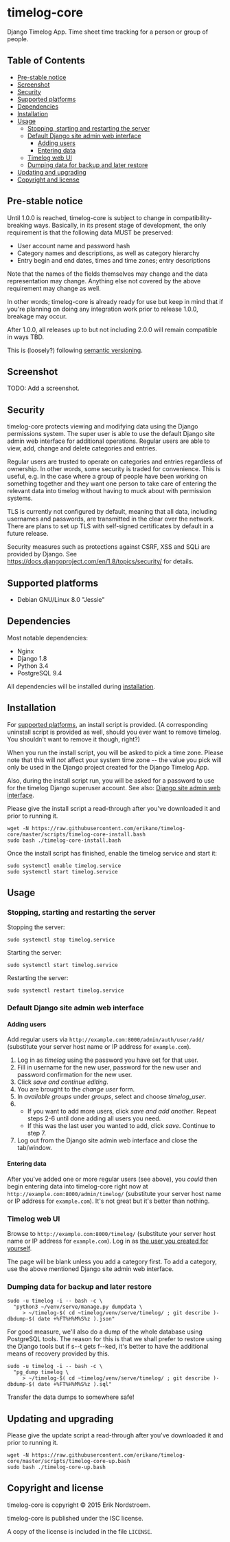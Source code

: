# timelog-core

Django Timelog App. Time sheet time tracking for a person or group of people.

## Table of Contents

* [Pre-stable notice](#pre-stable-notice)
* [Screenshot](#screenshot)
* [Security](#security)
* [Supported platforms](#supported-platforms)
* [Dependencies](#dependencies)
* [Installation](#installation)
* [Usage](#usage)
  - [Stopping, starting and restarting the server](#stopping-starting-and-restarting-the-server)
  - [Default Django site admin web interface](#default-django-site-admin-web-interface)
    + [Adding users](#adding-users)
    + [Entering data](#entering-data)
  - [Timelog web UI](#timelog-web-ui)
  - [Dumping data for backup and later restore](#dumping-data-for-backup-and-later-restore)
* [Updating and upgrading](#updating-and-upgrading)
* [Copyright and license](#copyright-and-license)

## Pre-stable notice

Until 1.0.0 is reached, timelog-core is subject to change
in compatibility-breaking ways. Basically, in its
present stage of development, the only requirement is that
the following data MUST be preserved:

* User account name and password hash
* Category names and descriptions, as well as category hierarchy
* Entry begin and end dates, times and time zones; entry descriptions

Note that the names of the fields themselves may change
and the data representation may change. Anything else
not covered by the above requirement may change as well.

In other words; timelog-core is already ready for use
but keep in mind that if you're planning on doing
any integration work prior to release 1.0.0,
breakage may occur.

After 1.0.0, all releases up to but not including 2.0.0
will remain compatible in ways TBD.

This is (loosely?) following [semantic versioning](http://semver.org/).

## Screenshot

TODO: Add a screenshot.

## Security

timelog-core protects viewing and modifying data using the Django permissions system. The super user is able to use the default Django site admin web interface for additional operations. Regular users are able to view, add, change and delete categories and entries.

Regular users are trusted to operate on categories and entries regardless of ownership. In other words, some security is traded for convenience. This is useful, e.g. in the case where a group of people have been working on something together and they want one person to take care of entering the relevant data into timelog without having to muck about with permission systems.

TLS is currently not configured by default, meaning that all data, including usernames and passwords, are transmitted in the clear over the network. There are plans to set up TLS with self-signed certificates by default in a future release.

Security measures such as protections against CSRF, XSS and SQLi are provided by Django. See https://docs.djangoproject.com/en/1.8/topics/security/ for details.

## Supported platforms

* Debian GNU/Linux 8.0 "Jessie"

## Dependencies

Most notable dependencies:

  * Nginx
  * Django 1.8
  * Python 3.4
  * PostgreSQL 9.4

All dependencies will be installed during [installation](#installation).

## Installation

For [supported platforms](#supported-platforms), an install script is provided.
(A corresponding uninstall script is provided as well, should you ever want to
remove timelog. You shouldn't want to remove it though, right?)

When you run the install script, you will be asked to pick a time zone.
Please note that this will *not* affect your system time zone --
the value you pick will only be used in the Django project created
for the Django Timelog App.

Also, during the install script run, you will be asked for a password
to use for the timelog Django superuser account. See also:
[Django site admin web interface](#default-django-site-admin-web-interface).

Please give the install script a read-through after you've downloaded it
and prior to running it.

```
wget -N https://raw.githubusercontent.com/erikano/timelog-core/master/scripts/timelog-core-install.bash
sudo bash ./timelog-core-install.bash
```

Once the install script has finished, enable the timelog service and start it:

```
sudo systemctl enable timelog.service
sudo systemctl start timelog.service
```

## Usage

### Stopping, starting and restarting the server

Stopping the server:

```
sudo systemctl stop timelog.service
```

Starting the server:

```
sudo systemctl start timelog.service
```

Restarting the server:

```
sudo systemctl restart timelog.service
```

### Default Django site admin web interface

#### Adding users

Add regular users via `http://example.com:8000/admin/auth/user/add/`
(substitute your server host name or IP address for `example.com`).

1. Log in as *timelog* using the password you have set for that user.
2. Fill in username for the new user, password for the new user
   and password confirmation for the new user.
3. Click *save and continue editing*.
4. You are brought to the *change user* form.
5. In *available groups* under *groups*, select and choose *timelog_user*.
6. 
   * If you want to add more users, click *save and add another*.
     Repeat steps 2-6 until done adding all users you need.
   * If this was the last user you wanted to add, click *save*.
     Continue to step 7.
7. Log out from the Django site admin web interface and close the tab/window.

#### Entering data

After you've added one or more regular users (see above), you *could* then
begin entering data into timelog-core right now at
`http://example.com:8000/admin/timelog/` (substitute your server host name
or IP address for `example.com`). It's not great but it's better than nothing.

### Timelog web UI

Browse to `http://example.com:8000/timelog/`
(substitute your server host name or IP address for `example.com`).
Log in as [the user you created for yourself](#adding-users).

The page will be blank unless you add a category first.
To add a category, use the above mentioned Django site admin web interface.

### Dumping data for backup and later restore

```
sudo -u timelog -i -- bash -c \
  "python3 ~/venv/serve/manage.py dumpdata \
     > ~/timelog-$( cd ~timelog/venv/serve/timelog/ ; git describe )-dbdump-$( date +%FT%H%M%S%z ).json"
```

For good measure, we'll also do a dump of the whole database
using PostgreSQL tools. The reason for this is that
we shall prefer to restore using the Django tools
but if s--t gets f--ked, it's better to have
the additional means of recovery provided by this.

```
sudo -u timelog -i -- bash -c \
  "pg_dump timelog \
     > ~/timelog-$( cd ~timelog/venv/serve/timelog/ ; git describe )-dbdump-$( date +%FT%H%M%S%z ).sql"
```

Transfer the data dumps to somewhere safe!

## Updating and upgrading

Please give the update script a read-through after you've downloaded it
and prior to running it.

```
wget -N https://raw.githubusercontent.com/erikano/timelog-core/master/scripts/timelog-core-up.bash
sudo bash ./timelog-core-up.bash
```

## Copyright and license

timelog-core is copyright © 2015 Erik Nordstroem.

timelog-core is published under the ISC license.

A copy of the license is included in the file `LICENSE`.

